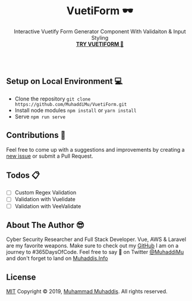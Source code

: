 
  <h1 align="center">VuetiForm 🕶️</h1> 
  <p align="center">Interactive Vuetify Form Generator Component With Validaiton & Input Styling
  <br> 
  <a href="https://muhaddimu.github.io/VuetiForm/"><strong>TRY VUETIFORM 🤩</strong></a></p>
  <br><br>

## Setup on Local Environment 💻
- Clone the repository `git clone https://github.com/MuhaddiMu/VuetiForm.git`<br />
- Install node modules `npm install` or `yarn install`<br />
- Serve `npm run serve`

## Contributions 🙏
Feel free to come up with a suggestions and improvements by creating a [new issue](https://github.com/MuhaddiMu/VuetiForm/issues/new) or submit a Pull Request.

## Todos 📋

 - [ ] Custom Regex Validation
 - [ ] Validation with Vuelidate
 - [ ] Validation with VeeValidate

## About The Author 😎
Cyber Security Researcher and Full Stack Developer. Vue, AWS & Laravel are my favorite weapons. Make sure to check out my [GitHub](https://github.com/MuhaddiMu) I am on a journey to #365DaysOfCode. Feel free to say 👋 on Twitter [@MuhaddiMu](https://twitter.com/MuhaddiMu) and don't forget to land on [Muhaddis.Info](http://www.Muhaddis.Info)

## License
[MIT](http://opensource.org/licenses/MIT)
Copyright &copy; 2019, [Muhammad Muhaddis](https://www.Muhaddis.Info). All rights reserved.